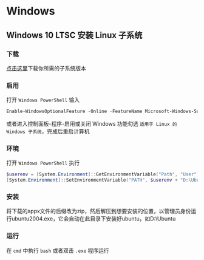 # Windows

## Windows 10 LTSC 安装 Linux 子系统

### 下载

[点击这里](https://docs.microsoft.com/en-us/windows/wsl/install-manual#downloading-distros)下载你所需的子系统版本

### 启用

打开 `Windows PowerShell` 输入

```powershell
Enable-WindowsOptionalFeature -Online -FeatureName Microsoft-Windows-Subsystem-Linux
```

或者进入控制面板-程序-启用或关闭 Windows 功能勾选 `适用于 Linux 的 Windows 子系统`，完成后重启计算机

### 环境

打开 `Windows PowerShell` 执行

```powershell
$userenv = [System.Environment]::GetEnvironmentVariable("Path", "User")
[System.Environment]::SetEnvironmentVariable("PATH", $userenv + "D:\Ubuntu", "User")
```

### 安装

将下载的appx文件的后缀改为zip，然后解压到想要安装的位置，以管理员身份运行ubuntu2004.exe，它会自动在此目录下安装好ubuntu，如D:\Ubuntu

### 运行

在 `cmd` 中执行 `bash` 或者双击 `.exe` 程序运行